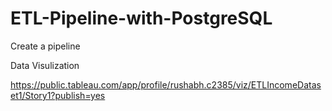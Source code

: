 # ETL-Pipeline-with-PostgreSQL
Create a pipeline 

Data Visulization

https://public.tableau.com/app/profile/rushabh.c2385/viz/ETLIncomeDataset1/Story1?publish=yes

